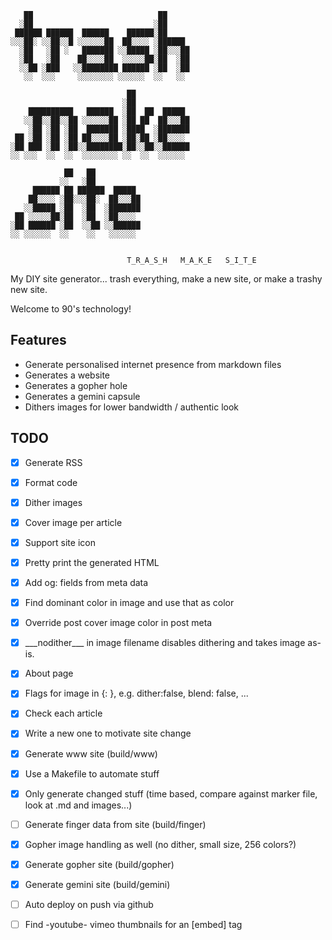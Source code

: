 ```
   ██                            ██     
  ░██                           ░██     
 ██████ ██████  ██████    ██████░██     
░░░██░ ░░██░░█ ░░░░░░██  ██░░░░ ░██████ 
  ░██   ░██ ░   ███████ ░░█████ ░██░░░██
  ░██   ░██    ██░░░░██  ░░░░░██░██  ░██
  ░░██ ░███   ░░████████ ██████ ░██  ░██
   ░░  ░░░     ░░░░░░░░ ░░░░░░  ░░   ░░ 

                          ██            
                         ░██            
    ██████████   ██████  ░██  ██  █████ 
   ░░██░░██░░██ ░░░░░░██ ░██ ██  ██░░░██
    ░██ ░██ ░██  ███████ ░████  ░███████
 ██ ░██ ░██ ░██ ██░░░░██ ░██░██ ░██░░░░ 
░██ ███ ░██ ░██░░████████░██░░██░░██████
░░ ░░░  ░░  ░░  ░░░░░░░░ ░░  ░░  ░░░░░░ 

            ██   ██          
           ░░   ░██          
     ██████ ██ ██████  █████ 
    ██░░░░ ░██░░░██░  ██░░░██
   ░░█████ ░██  ░██  ░███████
 ██ ░░░░░██░██  ░██  ░██░░░░ 
░██ ██████ ░██  ░░██ ░░██████
░░ ░░░░░░  ░░    ░░   ░░░░░░ 


                          T_R_A_S_H   M_A_K_E   S_I_T_E
```

My DIY site generator... trash everything, make a new site, or make a trashy new site.

Welcome to 90's technology!

## Features

  * Generate personalised internet presence from markdown files
  * Generates a website
  * Generates a gopher hole
  * Generates a gemini capsule
  * Dithers images for lower bandwidth / authentic look

## TODO

  * [x] Generate RSS
  * [x] Format code
  * [x] Dither images
  * [x] Cover image per article
  * [x] Support site icon 
  * [x] Pretty print the generated HTML 
  * [x] Add og: fields from meta data  
  * [x] Find dominant color in image and use that as color
  * [x] Override post cover image color in post meta
  * [x] \_\_\_nodither\_\_\_ in image filename disables dithering and takes image as-is.  
  * [x] About page
  * [x] Flags for image in {: }, e.g. dither:false, blend: false, ... 
  * [x] Check each article
  * [x] Write a new one to motivate site change
  * [x] Generate www site (build/www)
  * [x] Use a Makefile to automate stuff
  * [x] Only generate changed stuff (time based, compare against marker file, look at .md and images...)
  * [ ] Generate finger data from site (build/finger)
  * [x] Gopher image handling as well (no dither, small size, 256 colors?)
  * [x] Generate gopher site (build/gopher)
  * [x] Generate gemini site (build/gemini)
  * [ ] Auto deploy on push via github
  * [ ] Find -youtube- vimeo thumbnails for an [embed] tag

  
